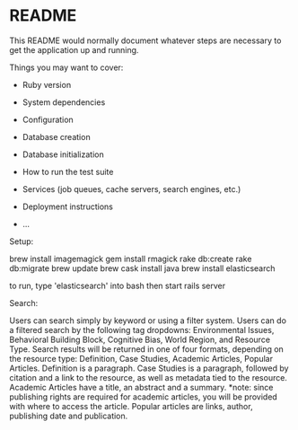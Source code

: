 # README

This README would normally document whatever steps are necessary to get the
application up and running.

Things you may want to cover:

* Ruby version

* System dependencies

* Configuration

* Database creation

* Database initialization

* How to run the test suite

* Services (job queues, cache servers, search engines, etc.)

* Deployment instructions

* ...

Setup:

brew install imagemagick
gem install rmagick
rake db:create
rake db:migrate
brew update
brew cask install java
brew install elasticsearch

to run, type 'elasticsearch' into bash
then start rails server

Search:

Users can search simply by keyword or using a filter system.
Users can do a filtered search by the following tag dropdowns: Environmental Issues, Behavioral Building Block, Cognitive Bias, World Region, and Resource Type.
Search results will be returned in one of four formats, depending on the resource type: Definition, Case Studies, Academic Articles, Popular Articles.
Definition is a paragraph.
Case Studies is a paragraph, followed by citation and a link to the resource, as well as metadata tied to the resource.
Academic Articles have a title, an abstract and a summary. *note: since publishing rights are required for academic articles, you will be provided with where to access the article.
Popular articles are links, author, publishing date and publication.
